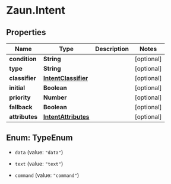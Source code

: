 # Zaun.Intent

## Properties
Name | Type | Description | Notes
------------ | ------------- | ------------- | -------------
**condition** | **String** |  | [optional] 
**type** | **String** |  | [optional] 
**classifier** | [**IntentClassifier**](IntentClassifier.md) |  | [optional] 
**initial** | **Boolean** |  | [optional] 
**priority** | **Number** |  | [optional] 
**fallback** | **Boolean** |  | [optional] 
**attributes** | [**IntentAttributes**](IntentAttributes.md) |  | [optional] 


<a name="TypeEnum"></a>
## Enum: TypeEnum


* `data` (value: `"data"`)

* `text` (value: `"text"`)

* `command` (value: `"command"`)




